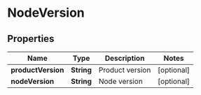 # NodeVersion

## Properties
Name | Type | Description | Notes
------------ | ------------- | ------------- | -------------
**productVersion** | **String** | Product version |  [optional]
**nodeVersion** | **String** | Node version |  [optional]
